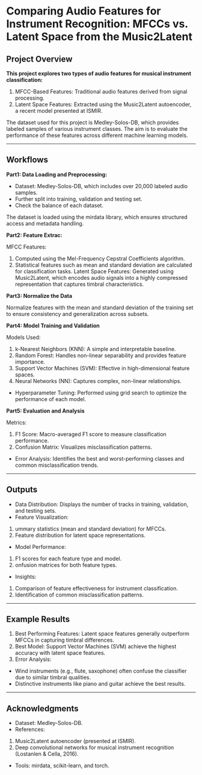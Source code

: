 # Comparing Audio Features for Instrument Recognition: MFCCs vs. Latent Space from the Music2Latent
## Project Overview

**This project explores two types of audio features for musical instrument classification:**

1.	MFCC-Based Features: Traditional audio features derived from signal processing.
2.	Latent Space Features: Extracted using the Music2Latent autoencoder, a recent model presented at ISMIR.

The dataset used for this project is Medley-Solos-DB, which provides labeled samples of various instrument classes. The aim is to evaluate the performance of these features across different machine learning models.


-------------------------------------------------------------

## Workflows

**Part1: Data Loading and Preprocessing:**

- Dataset: Medley-Solos-DB, which includes over 20,000 labeled audio samples.
- Further split into training, validation and testing set.
- Check the balance of each dataset.

The dataset is loaded using the mirdata library, which ensures structured access and metadata handling.

**Part2: Feature Extrac:**

MFCC Features:
1. Computed using the Mel-Frequency Cepstral Coefficients algorithm.
2. Statistical features such as mean and standard deviation are calculated for classification tasks.
Latent Space Features:
Generated using Music2Latent, which encodes audio signals into a highly compressed representation that captures timbral characteristics.


**Part3: Normalize the Data**

Normalize features with the mean and standard deviation of the training set to ensure consistency and generalization across subsets.

**Part4: Model Training and Validation**

Models Used:
1. k-Nearest Neighbors (KNN): A simple and interpretable baseline.
2. Random Forest: Handles non-linear separability and provides feature importance.
3. Support Vector Machines (SVM): Effective in high-dimensional feature spaces.
4. Neural Networks (NN): Captures complex, non-linear relationships.
- Hyperparameter Tuning:
Performed using grid search to optimize the performance of each model.

**Part5: Evaluation and Analysis**

Metrics:
1. F1 Score: Macro-averaged F1 score to measure classification performance.
2. Confusion Matrix: Visualizes misclassification patterns.
- Error Analysis:
Identifies the best and worst-performing classes and common misclassification trends.


-------------------------------------------------------------

## Outputs

- Data Distribution:
Displays the number of tracks in training, validation, and testing sets.
- Feature Visualization:
1. ummary statistics (mean and standard deviation) for MFCCs.
2. Feature distribution for latent space representations.
- Model Performance:
1. F1 scores for each feature type and model.
2. onfusion matrices for both feature types.
- Insights:
1. Comparison of feature effectiveness for instrument classification.
2. Identification of common misclassification patterns.


-------------------------------------------------------------

## Example Results

1.	Best Performing Features: Latent space features generally outperform MFCCs in capturing timbral differences.
2.	Best Model: Support Vector Machines (SVM) achieve the highest accuracy with latent space features.
3.	Error Analysis:
- Wind instruments (e.g., flute, saxophone) often confuse the classifier due to similar timbral qualities.
- Distinctive instruments like piano and guitar achieve the best results.


-------------------------------------------------------------

## Acknowledgments

- Dataset: Medley-Solos-DB.
- References:
1. Music2Latent autoencoder (presented at ISMIR).
2. Deep convolutional networks for musical instrument recognition (Lostanlen & Cella, 2016).
- Tools: mirdata, scikit-learn, and torch.